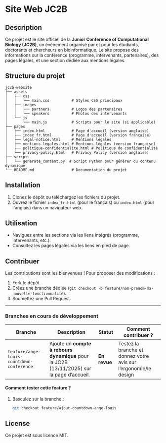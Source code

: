 # Site Web JC2B
## Description
Ce projet est le site officiel de la **Junior Conference of Computational Biology (JC2B)**, un événement organisé par et pour les étudiants, doctorants et chercheurs en bioinformatique. Le site propose des informations sur la conférence (programme, intervenants, partenaires), des pages légales, et une section dédiée aux mentions légales.

## Structure du projet
```
jc2b-website
├── assets
│   ├── css
│   │   └── main.css          # Styles CSS principaux
│   ├── images
│   │   ├── partners          # Logos des partenaires
│   │   └── speakers          # Photos des intervenants
│   └── js
│       └── main.js           # Scripts pour le site (si applicable)
├── pages
│   ├── index.html            # Page d'accueil (version anglaise)
│   ├── index_fr.html         # Page d'accueil (version française)
│   ├── legal-notice.html     # Mentions légales
│   ├── mentions-legales.html # Mentions légales (version française)
│   ├── politique-confidentialite.html # Politique de confidentialité
│   └── privacy-policy.html   # Privacy Policy (version anglaise)
├── scripts
│   └── generate_content.py  # Script Python pour générer du contenu dynamique
└── README.md                 # Documentation du projet
```

## Installation
1. Clonez le dépôt ou téléchargez les fichiers du projet.
2. Ouvrez le fichier `index_fr.html` (pour le français) ou `index.html` (pour l'anglais) dans un navigateur web.

## Utilisation
- Naviguez entre les sections via les liens intégrés (programme, intervenants, etc.).
- Consultez les pages légales via les liens en pied de page.

## Contribuer
Les contributions sont les bienvenues ! Pour proposer des modifications :
1. Fork le dépôt.
2. Créez une branche dédiée (`git checkout -b feature/nom-prenom-ma-nouvelle-fonctionnalité`).
3. Soumettez une Pull Request.

---
### Branches en cours de développement

| Branche                                  | Description                                                                 | Statut          | Comment contribuer ?                                                                 |
|------------------------------------------|-----------------------------------------------------------------------------|-----------------|-------------------------------------------------------------------------------------|
| `feature/ange-louis-countdown-conference` | Ajoute un **compte à rebours dynamique** pour la JC2B (13/11/2025) sur la page d’accueil. | **En revue**    | Testez la branche et donnez votre avis sur l’ergonomie/le design |

#### **Comment tester cette feature ?**
1. Basculez sur la branche :
   ```bash
   git checkout feature/ajout-countdown-ange-louis


## License
Ce projet est sous licence MIT.
